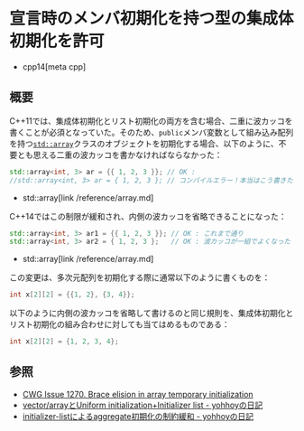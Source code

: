 # 宣言時のメンバ初期化を持つ型の集成体初期化を許可
* cpp14[meta cpp]

## 概要
C++11では、集成体初期化とリスト初期化の両方を含む場合、二重に波カッコを書くことが必須となっていた。そのため、`public`メンバ変数として組み込み配列を持つ[`std::array`](/reference/array.md)クラスのオブジェクトを初期化する場合、以下のように、不要とも思える二重の波カッコを書かなければならなかった：

```cpp
std::array<int, 3> ar = {{ 1, 2, 3 }}; // OK : 
//std::array<int, 3> ar = { 1, 2, 3 }; // コンパイルエラー！本当はこう書きたい
```
* std::array[link /reference/array.md]

C++14ではこの制限が緩和され、内側の波カッコを省略できることになった：

```cpp
std::array<int, 3> ar1 = {{ 1, 2, 3 }}; // OK : これまで通り
std::array<int, 3> ar2 = { 1, 2, 3 };   // OK : 波カッコが一組でよくなった
```
* std::array[link /reference/array.md]


この変更は、多次元配列を初期化する際に通常以下のように書くものを：

```cpp
int x[2][2] = {{1, 2}, {3, 4}};
```

以下のように内側の波カッコを省略して書けるのと同じ規則を、集成体初期化とリスト初期化の組み合わせに対しても当てはめるものである：

```cpp
int x[2][2] = {1, 2, 3, 4};
```


## 参照
- [CWG Issue 1270. Brace elision in array temporary initialization](http://www.open-std.org/jtc1/sc22/wg21/docs/cwg_defects.html#1270)
- [vector/arrayとUniform initialization+Initializer list - yohhoyの日記](http://d.hatena.ne.jp/yohhoy/20120724/p1)
- [initializer-listによるaggregate初期化の制約緩和 - yohhoyの日記](http://d.hatena.ne.jp/yohhoy/20131116/p1)

